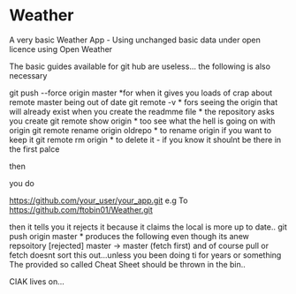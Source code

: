 # Weather
A very basic Weather App - Using unchanged basic data under open licence using Open Weather




 
The basic guides available for git hub are useless...
the following is also necessary


git push --force  origin master  *for when it gives you loads of crap about remote master being out of date
git remote -v                     * fors seeing the origin that will already exist when you create the readmme file
                                  * the repository asks you create
git remote show origin            * too see what the hell is going on with origin 
git remote rename origin oldrepo  * to rename origin if you want to keep it 
git remote rm origin              * to delete it - if you know it shoulnt be there in the first palce

then 

you  do

https://github.com/your_user/your_app.git
e.g
To https://github.com/ftobin01/Weather.git                               
                                      
then it tells you it rejects it  because it claims the local is more   up to date..
git push  origin master * produces the following even though    its anew repsoitory
 [rejected]        master -> master (fetch first)
and of course pull or fetch doesnt sort this out...unless you been doing ti for years or something
The provided so called Cheat Sheet should be thrown in the bin..

CIAK lives on...
